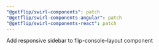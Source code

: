 ```yaml
---
"@getflip/swirl-components": patch
"@getflip/swirl-components-angular": patch
"@getflip/swirl-components-react": patch
---
```


Add responsive sidebar to flip-console-layout component
